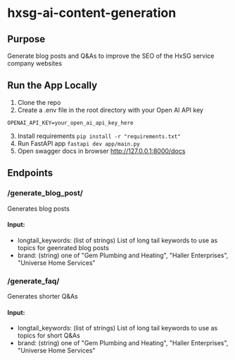 # hxsg-ai-content-generation
## Purpose
Generate blog posts and Q&As to improve the SEO of the HxSG service company websites

## Run the App Locally
1. Clone the repo
2. Create a .env file in the root directory with your Open AI API key
```
OPENAI_API_KEY=your_open_ai_api_key_here
```
3. Install requirements
`pip install -r "requirements.txt"`
3. Run FastAPI app
`fastapi dev app/main.py`
4. Open swagger docs in browser
http://127.0.0.1:8000/docs


## Endpoints
### /generate_blog_post/
Generates blog posts 
#### Input:
- longtail_keywords: (list of strings) List of long tail keywords to use as topics for geenrated blog posts
- brand: (string) one of "Gem Plumbing and Heating", "Haller Enterprises", "Universe Home Services"

### /generate_faq/
Generates shorter Q&As 
#### Input:
- longtail_keywords:  (list of strings) List of long tail keywords to use as topics for short Q&As
- brand: (string) one of "Gem Plumbing and Heating", "Haller Enterprises", "Universe Home Services"